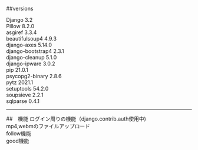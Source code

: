 
##versions

Django	3.2  
Pillow	8.2.0  
asgiref	3.3.4  
beautifulsoup4	4.9.3  
django-axes	5.14.0  
django-bootstrap4	2.3.1  
django-cleanup	5.1.0  
django-ipware	3.0.2  
pip	21.0.1  
psycopg2-binary	2.8.6  
pytz	2021.1  
setuptools	54.2.0  
soupsieve	2.2.1  
sqlparse	0.4.1  
 ***
##　機能
ログイン周りの機能（django.contrib.auth使用中)  
mp4,webmのファイルアップロード  
follow機能  
good機能  


    



